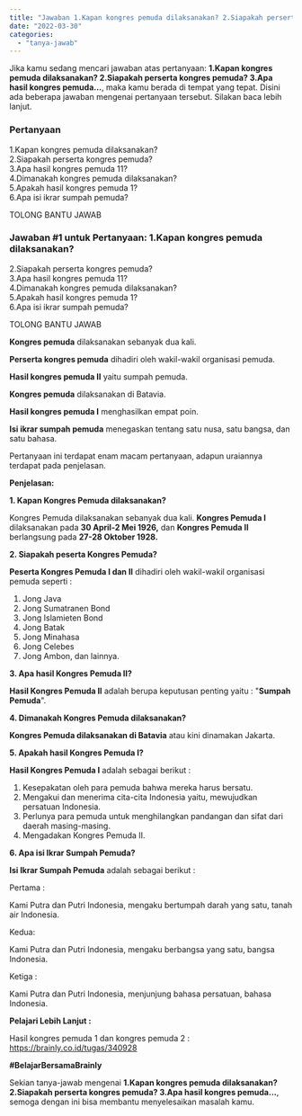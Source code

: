 ```yaml
---
title: "Jawaban 1.Kapan kongres pemuda dilaksanakan? 2.Siapakah perserta kongres pemuda? 3.Apa hasil kongres pemuda..."
date: "2022-03-30"
categories: 
  - "tanya-jawab"
---
```


Jika kamu sedang mencari jawaban atas pertanyaan: **1.Kapan kongres pemuda dilaksanakan? 2.Siapakah perserta kongres pemuda? 3.Apa hasil kongres pemuda...**, maka kamu berada di tempat yang tepat. Disini ada beberapa jawaban mengenai pertanyaan tersebut. Silakan baca lebih lanjut.

### Pertanyaan

1.Kapan kongres pemuda dilaksanakan?  
2.Siapakah perserta kongres pemuda?  
3.Apa hasil kongres pemuda 11?  
4.Dimanakah kongres pemuda dilaksanakan?  
5.Apakah hasil kongres pemuda 1?  
6.Apa isi ikrar sumpah pemuda?  
  
TOLONG BANTU JAWAB​

### Jawaban #1 untuk Pertanyaan: 1.Kapan kongres pemuda dilaksanakan?  
2.Siapakah perserta kongres pemuda?  
3.Apa hasil kongres pemuda 11?  
4.Dimanakah kongres pemuda dilaksanakan?  
5.Apakah hasil kongres pemuda 1?  
6.Apa isi ikrar sumpah pemuda?  
  
TOLONG BANTU JAWAB​

**Kongres pemuda** dilaksanakan sebanyak dua kali.

**Perserta kongres pemuda** dihadiri oleh wakil-wakil organisasi pemuda.

**Hasil kongres pemuda II** yaitu sumpah pemuda.

**Kongres pemuda** dilaksanakan di Batavia.

**Hasil kongres pemuda I** menghasilkan empat poin.

**Isi ikrar sumpah pemuda** menegaskan tentang satu nusa, satu bangsa, dan satu bahasa.

Pertanyaan ini terdapat enam macam pertanyaan, adapun uraiannya terdapat pada penjelasan.

**Penjelasan:**

**1\. Kapan Kongres Pemuda dilaksanakan?**

Kongres Pemuda dilaksanakan sebanyak dua kali. **Kongres Pemuda I** dilaksanakan pada **30 April-2 Mei 1926,** dan **Kongres Pemuda II** berlangsung pada **27-28 Oktober 1928.**

**2\. Siapakah peserta Kongres Pemuda?**

**Peserta Kongres Pemuda I dan II** dihadiri oleh wakil-wakil organisasi pemuda seperti :

1. Jong Java
2. Jong Sumatranen Bond
3. Jong Islamieten Bond
4. Jong Batak
5. Jong Minahasa
6. Jong Celebes
7. Jong Ambon, dan lainnya.

**3\. Apa hasil Kongres Pemuda II?**

**Hasil Kongres Pemuda II** adalah berupa keputusan penting yaitu : "**Sumpah Pemuda**".

**4\. Dimanakah Kongres Pemuda dilaksanakan?**

**Kongres Pemuda dilaksanakan di Batavia** atau kini dinamakan Jakarta.

**5\. Apakah hasil Kongres Pemuda I?**

**Hasil Kongres Pemuda I** adalah sebagai berikut :

1. Kesepakatan oleh para pemuda bahwa mereka harus bersatu.
2. Mengakui dan menerima cita-cita Indonesia yaitu, mewujudkan persatuan Indonesia.
3. Perlunya para pemuda untuk menghilangkan pandangan dan sifat dari daerah masing-masing.
4. Mengadakan Kongres Pemuda II.

**6\. Apa isi Ikrar Sumpah Pemuda?**

**Isi Ikrar Sumpah Pemuda** adalah sebagai berikut :

Pertama :

Kami Putra dan Putri Indonesia, mengaku bertumpah darah yang satu, tanah air Indonesia.

Kedua:

Kami Putra dan Putri Indonesia, mengaku berbangsa yang satu, bangsa Indonesia.

Ketiga :

Kami Putra dan Putri Indonesia, menjunjung bahasa persatuan, bahasa Indonesia.

**Pelajari Lebih Lanjut :**

Hasil kongres pemuda 1 dan kongres pemuda 2 : https://brainly.co.id/tugas/340928

**#BelajarBersamaBrainly**

Sekian tanya-jawab mengenai **1.Kapan kongres pemuda dilaksanakan? 2.Siapakah perserta kongres pemuda? 3.Apa hasil kongres pemuda...**, semoga dengan ini bisa membantu menyelesaikan masalah kamu.
